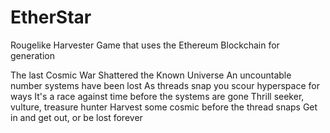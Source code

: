 # EtherStar
Rougelike Harvester Game that uses the Ethereum Blockchain for generation

The last Cosmic War Shattered the Known Universe
An uncountable number systems have been lost 
As threads snap you scour hyperspace for ways 
It's a race against time before the systems are gone
Thrill seeker, vulture, treasure hunter
Harvest some cosmic before the thread snaps 
Get in and get out, or be lost forever 
